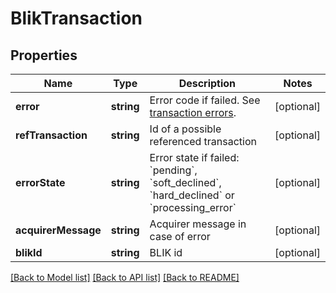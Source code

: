 # BlikTransaction

## Properties
Name | Type | Description | Notes
------------ | ------------- | ------------- | -------------
**error** | **string** | Error code if failed. See [transaction errors](https://reference.reepay.com/api/#transaction-errors). | [optional] 
**refTransaction** | **string** | Id of a possible referenced transaction | [optional] 
**errorState** | **string** | Error state if failed: &#x60;pending&#x60;, &#x60;soft_declined&#x60;, &#x60;hard_declined&#x60; or &#x60;processing_error&#x60; | [optional] 
**acquirerMessage** | **string** | Acquirer message in case of error | [optional] 
**blikId** | **string** | BLIK id | [optional] 

[[Back to Model list]](../README.md#documentation-for-models) [[Back to API list]](../README.md#documentation-for-api-endpoints) [[Back to README]](../README.md)


